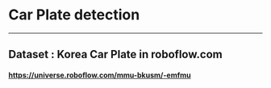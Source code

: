 # Car Plate detection

---------------------------------------------------------------
## Dataset : Korea Car Plate in roboflow.com
#### https://universe.roboflow.com/mmu-bkusm/-emfmu
